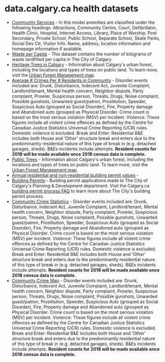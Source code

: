 # data.calgary.ca health datasets
* [Community Services](https://data.calgary.ca/d/x34e-bcjz) - In this model amenities are classified under the following headings: Attractions, Community Centre, Court, Defibrillator, Health Clinic, Hospital, Internet Access, Library, Place of Worship, Post Secondary, Private School, Public School, Separate School, Skate Parks, Social Dev Ctr, Visitor Info. Name, address, location information and homepage information if available.
* [Waste per Capita](https://data.calgary.ca/d/nyvz-ddbn) - This dataset contains the number of kilograms of waste landfilled per capita in The City of Calgary
* [Heritage Trees in Calgary](https://data.calgary.ca/d/qmxc-agq2) - Information about Calgary's urban forest, including the locations and types of trees on public land. To learn more, visit the <a href="https://maps.calgary.ca/TreeSchedule/">Urban Forest Management map</a>.
* [Average # Crimes Per # Residents in Community](https://data.calgary.ca/d/d3pw-e7bk) - Disorder events included are: Drunk, Disturbance, Indecent Act, Juvenile Complaint, Landlord/tenant, Mental health concern, Neighbor dispute, Party complaint, Prowler, Suspicious person, Threats, Drugs, Noise complaint, Possible gunshots, Unwanted guest/patron, Prostitution, Speeder, Suspicious Auto (grouped as Social Disorder), Fire, Property damage and Abandoned auto (grouped as Physical Disorder. Crime count is based on the most serious violation (MSV) per incident. Violence: These figures include all violent crime offences as defined by the Centre for Canadian Justice Statistics Universal Crime Reporting (UCR) rules. Domestic violence is excluded. Break and Enter: Residential B&E includes both House and ‘Other’ structure break and enters due to the predominantly residential nature of this type of break in (e.g. detached garages, sheds). B&Es incidents include attempts. **Resident counts for 2018 will be made available once 2018 census data is complete.**
* [Public Trees](https://data.calgary.ca/d/tfs4-3wwa) - Information about Calgary's urban forest, including the locations and types of trees on public land. To learn more, visit the <a href="https://maps.calgary.ca/TreeSchedule/">Urban Forest Management map</a>.
* [Annual residential and non-residential building permit values](https://data.calgary.ca/d/6yxr-86hm) - 
* [Building Permits](https://data.calgary.ca/d/c2es-76ed) - Building permit applications made to The City of Calgary's Planning & Development department. Visit the Calgary.ca <a href="http://www.calgary.ca/PDA/pd/Pages/Permits/Building-permits/Building-permit-process-frequently-asked-questions.aspx">building permit process FAQ</a> to learn more about The City's building permit process.
* [Community Crime Statistics](https://data.calgary.ca/d/848s-4m4z) - Disorder events included are: Drunk, Disturbance, Indecent Act, Juvenile Complaint, Landlord/tenant, Mental health concern, Neighbor dispute, Party complaint, Prowler, Suspicious person, Threats, Drugs, Noise complaint, Possible gunshots, Unwanted guest/patron, Prostitution, Speeder, Suspicious Auto (grouped as Social Disorder), Fire, Property damage and Abandoned auto (grouped as Physical Disorder. Crime count is based on the most serious violation (MSV) per incident. Violence: These figures include all violent crime offences as defined by the Centre for Canadian Justice Statistics Universal Crime Reporting (UCR) rules. Domestic violence is excluded. Break and Enter: Residential B&E includes both House and ‘Other’ structure break and enters due to the predominantly residential nature of this type of break in (e.g. detached garages, sheds). B&Es incidents include attempts. **Resident counts for 2018 will be made available once 2018 census data is complete.**
* [Community Crime Map](https://data.calgary.ca/d/hhjd-wzc2) - Disorder events included are: Drunk, Disturbance, Indecent Act, Juvenile Complaint, Landlord/tenant, Mental health concern, Neighbor dispute, Party complaint, Prowler, Suspicious person, Threats, Drugs, Noise complaint, Possible gunshots, Unwanted guest/patron, Prostitution, Speeder, Suspicious Auto (grouped as Social Disorder), Fire, Property damage and Abandoned auto (grouped as Physical Disorder. Crime count is based on the most serious violation (MSV) per incident. Violence: These figures include all violent crime offences as defined by the Centre for Canadian Justice Statistics Universal Crime Reporting (UCR) rules. Domestic violence is excluded. Break and Enter: Residential B&E includes both House and ‘Other’ structure break and enters due to the predominantly residential nature of this type of break in (e.g. detached garages, sheds). B&Es incidents include attempts. **Resident counts for 2018 will be made available once 2018 census data is complete.**
